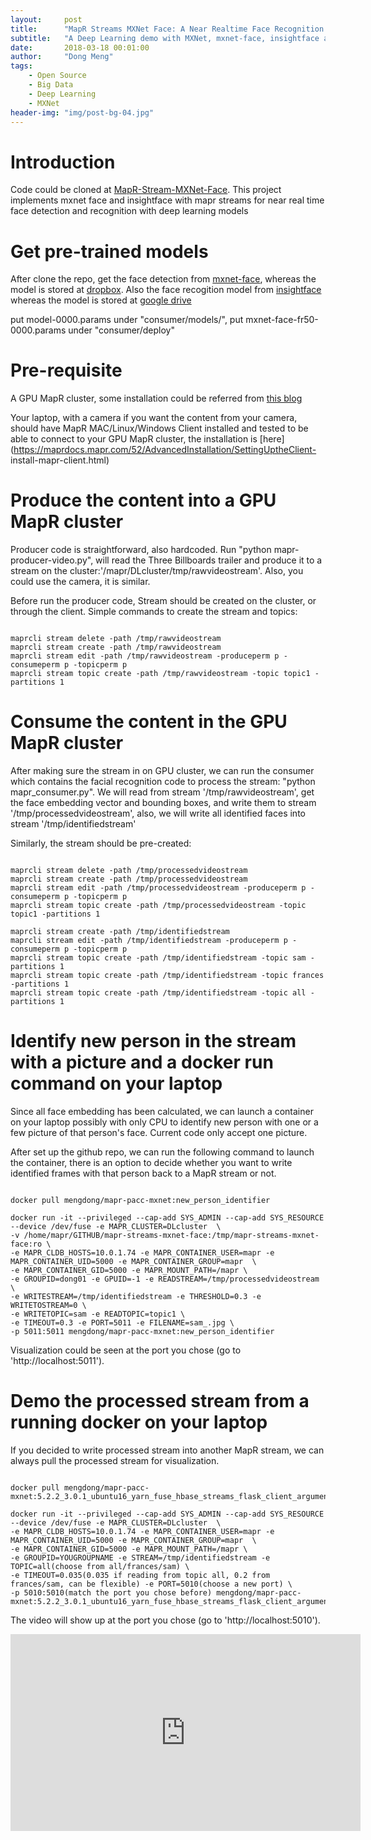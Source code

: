 ```yaml
---
layout:     post
title:      "MapR Streams MXNet Face: A Near Realtime Face Recognition on Distributed Pub/Sub Streaming System"
subtitle:   "A Deep Learning demo with MXNet, mxnet-face, insightface and MapR Streams"
date:       2018-03-18 00:01:00
author:     "Dong Meng"
tags:
    - Open Source
    - Big Data
    - Deep Learning
    - MXNet
header-img: "img/post-bg-04.jpg"
---
```


# Introduction
Code could be cloned at [MapR-Stream-MXNet-Face](https://github.com/mengdong/mapr-streams-mxnet-face).
This project implements mxnet face and insightface with mapr streams for near real time face detection and recognition with deep learning models

# Get pre-trained models
After clone the repo, get the face detection from [mxnet-face](https://github.com/tornadomeet/mxnet-face), whereas the model is stored at [dropbox](https://www.dropbox.com/sh/yqn8sken82gpmfr/AAC8WNSaA1ADVuUq8yaPQF0da?dl=0). Also the face recogition model from                   [insightface](https://github.com/deepinsight/insightface) whereas the model is stored at [google drive](https://drive.google.com/file/d/1x0-EiYX9jMUKiq-n1Bd9OCK4fVB3a54v/view)

put model-0000.params under "consumer/models/", put mxnet-face-fr50-0000.params under "consumer/deploy"

# Pre-requisite
A GPU MapR cluster, some installation could be referred from [this blog](https://mengdong.github.io/2017/07/14/kubernetes-1.7-gpu-on-mapr-distributed-deep-learning/)

Your laptop, with a camera if you want the content from your camera, should have MapR MAC/Linux/Windows Client installed and tested to be able to connect to your GPU MapR cluster, the installation is [here](https://maprdocs.mapr.com/52/AdvancedInstallation/SettingUptheClient-  install-mapr-client.html)

# Produce the content into a GPU MapR cluster
Producer code is straightforward, also hardcoded. Run "python mapr-producer-video.py", will read the Three Billboards trailer and produce it to a stream on the cluster:'/mapr/DLcluster/tmp/rawvideostream'. Also, you could use the camera, it is similar.

Before run the producer code, Stream should be created on the cluster, or through the client. Simple commands to create the stream and topics:
<pre><code>
maprcli stream delete -path /tmp/rawvideostream
maprcli stream create -path /tmp/rawvideostream
maprcli stream edit -path /tmp/rawvideostream -produceperm p -consumeperm p -topicperm p
maprcli stream topic create -path /tmp/rawvideostream -topic topic1 -partitions 1
</code></pre>


# Consume the content in the GPU MapR cluster
After making sure the stream in on GPU cluster, we can run the consumer which contains the facial recognition code to process the stream: "python mapr\_consumer.py". We will read from stream '/tmp/rawvideostream', get the face embedding vector and bounding boxes, and write     them to stream '/tmp/processedvideostream', also, we will write all identified faces into stream '/tmp/identifiedstream'

Similarly, the stream should be pre-created:
<pre><code>
maprcli stream delete -path /tmp/processedvideostream
maprcli stream create -path /tmp/processedvideostream
maprcli stream edit -path /tmp/processedvideostream -produceperm p -consumeperm p -topicperm p
maprcli stream topic create -path /tmp/processedvideostream -topic topic1 -partitions 1

maprcli stream create -path /tmp/identifiedstream
maprcli stream edit -path /tmp/identifiedstream -produceperm p -consumeperm p -topicperm p
maprcli stream topic create -path /tmp/identifiedstream -topic sam -partitions 1
maprcli stream topic create -path /tmp/identifiedstream -topic frances -partitions 1
maprcli stream topic create -path /tmp/identifiedstream -topic all -partitions 1
</code></pre>

# Identify new person in the stream with a picture and a docker run command on your laptop
Since all face embedding has been calculated, we can launch a container on your laptop possibly with only CPU to identify new person with one or a few picture of that person's face. Current code only accept one picture.

After set up the github repo, we can run the following command to launch the container, there is an option to decide whether you want to write identified frames with that person back to a MapR stream or not.
<pre><code>
docker pull mengdong/mapr-pacc-mxnet:new_person_identifier

docker run -it --privileged --cap-add SYS_ADMIN --cap-add SYS_RESOURCE --device /dev/fuse -e MAPR_CLUSTER=DLcluster  \
-v /home/mapr/GITHUB/mapr-streams-mxnet-face:/tmp/mapr-streams-mxnet-face:ro \
-e MAPR_CLDB_HOSTS=10.0.1.74 -e MAPR_CONTAINER_USER=mapr -e MAPR_CONTAINER_UID=5000 -e MAPR_CONTAINER_GROUP=mapr  \
-e MAPR_CONTAINER_GID=5000 -e MAPR_MOUNT_PATH=/mapr \
-e GROUPID=dong01 -e GPUID=-1 -e READSTREAM=/tmp/processedvideostream \
-e WRITESTREAM=/tmp/identifiedstream -e THRESHOLD=0.3 -e WRITETOSTREAM=0 \
-e WRITETOPIC=sam -e READTOPIC=topic1 \
-e TIMEOUT=0.3 -e PORT=5011 -e FILENAME=sam_.jpg \
-p 5011:5011 mengdong/mapr-pacc-mxnet:new_person_identifier
</code></pre>
Visualization could be seen at the port you chose (go to 'http://localhost:5011').


# Demo the processed stream from a running docker on your laptop
If you decided to write processed stream into another MapR stream, we can always pull the processed stream for visualization.
<pre><code>
docker pull mengdong/mapr-pacc-mxnet:5.2.2_3.0.1_ubuntu16_yarn_fuse_hbase_streams_flask_client_arguments

docker run -it --privileged --cap-add SYS_ADMIN --cap-add SYS_RESOURCE --device /dev/fuse -e MAPR_CLUSTER=DLcluster  \
-e MAPR_CLDB_HOSTS=10.0.1.74 -e MAPR_CONTAINER_USER=mapr -e MAPR_CONTAINER_UID=5000 -e MAPR_CONTAINER_GROUP=mapr  \
-e MAPR_CONTAINER_GID=5000 -e MAPR_MOUNT_PATH=/mapr \
-e GROUPID=YOUGROUPNAME -e STREAM=/tmp/identifiedstream -e TOPIC=all(choose from all/frances/sam) \
-e TIMEOUT=0.035(0.035 if reading from topic all, 0.2 from frances/sam, can be flexible) -e PORT=5010(choose a new port) \
-p 5010:5010(match the port you chose before) mengdong/mapr-pacc-mxnet:5.2.2_3.0.1_ubuntu16_yarn_fuse_hbase_streams_flask_client_arguments
</code></pre>
The video will show up at the port you chose (go to 'http://localhost:5010').

<iframe width="560" height="315" src="https://www.youtube.com/embed/pn77kn74Gag" frameborder="0" allowfullscreen></iframe>

